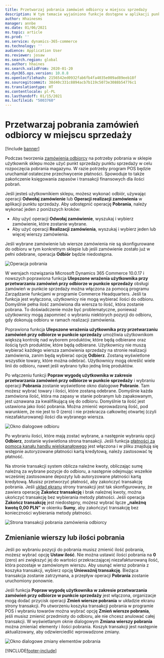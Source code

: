 ```yaml
---
title: Przetwarzaj pobrania zamówień odbiorcy w miejscu sprzedaży
description: W tym temacie wyjaśniono funkcje dostępne w aplikacji punkt sprzedaży (POS) do przetwarzania pobrania zamówień odbiorcy.
author: Hhainesms
manager: annbe
ms.date: 01/06/2021
ms.topic: article
ms.prod: ''
ms.service: dynamics-365-commerce
ms.technology: ''
audience: Application User
ms.reviewer: josaw
ms.search.region: global
ms.author: hhaines
ms.search.validFrom: 2020-01-20
ms.dyn365.ops.version: 10.0.8
ms.openlocfilehash: 2156542ed0932fab6fb4fa4035e009ad89eeb18f
ms.sourcegitcommit: 38d40c331c8894acb7b119c5073e3088b54776c1
ms.translationtype: HT
ms.contentlocale: pl-PL
ms.lasthandoff: 01/15/2021
ms.locfileid: "5003760"
---
```

# <a name="process-customer-order-pickups-in-pos"></a>Przetwarzaj pobrania zamówień odbiorcy w miejscu sprzedaży

[!include [banner](includes/banner.md)]

Podczas tworzenia [zamówienia odbiorcy](customer-orders-overview.md) na potrzeby pobrania w sklepie użytkownik sklepu może użyć punkt sprzedaży punktu sprzedaży w celu rozpoczęcia pobrania magazynu. W razie potrzeby program POS będzie uruchamiał ostateczne przechwycenie płatności. Spowoduje to także zakończenie księgowania zapasów i transakcji finansowych dla ilości pobrań.

Jeśli jesteś użytkownikiem sklepu, możesz wykonać odbiór, używając operacji **Odwołaj zamówienie** lub **Operacji realizacji zamówienia** w aplikacji punktu sprzedaży. Aby udostępnić operację **Pobrania**, należy wykonać jeden z poniższych kroków:

- Aby użyć operacji **Odwołaj zamówienie**, wyszukaj i wybierz zamówienie, które zostanie wybrane.
- Aby użyć operacji **Realizacji zamówienia**, wyszukaj i wybierz jeden lub więcej wierszy zamówienia.

Jeśli wybrane zamówienie lub wiersze zamówienia nie są skonfigurowane do odbioru w tym konkretnym sklepie lub jeśli zamówienie zostało już w pełni odebrane, operacja **Odbiór** będzie niedostępna.

![Operacja pobrania](media/pickupoperation.png)

W wersjach rozwiązania Microsoft Dynamics 365 Commerce 10.0.17 i nowszych poprawiona funkcja **Ulepszone wrażenia użytkownika przy przetwarzaniu zamówień przy odbiorze w punkcie sprzedaży** obsługi zamówień w punkcie sprzedaży można włączona za pomocą programu Zarządzanie funkcjami w programie Commerce Headquarters. Jeśli ta funkcja jest wyłączona, użytkownicy nie mogą wybierać ilości do odbioru. Domyślnie pełna ilość zamówiona dla wiersza to ilość, która zostanie pobrana. To doświadczenie może być problematyczne, ponieważ użytkownicy mogą zapomnieć o wybraniu niektórych pozycji do odbioru, gdy dokonują odbioru w ramach realizacji zamówienia.

Poprawiona funkcja **Ulepszone wrażenia użytkownika przy przetwarzaniu zamówień przy odbiorze w punkcie sprzedaży** umożliwia użytkownikom większą kontrolę nad wyborem produktów, które będą odbierane oraz ilością tych produktów, które będą odbierane. Użytkownicy nie muszą wybierać każdego wiersza zamówienia sprzedaży na stronie realizacji zamówienia, zanim będą wybierać opcję **Odbierz**. Zostaną wyświetlone wszystkie towary, które można odebrać. Użytkownicy mogą określić wiele linii do odbioru, nawet jeśli wybrano tylko jedną linię produktów.

Po włączeniu funkcji **Popraw wygodę użytkownika w zakresie przetwarzania zamówień przy odbiorze w punkcie sprzedaży** i wybraniu operacji **Pobrania** zostanie wyświetlone okno dialogowe **Pobranie**. Tam możesz wybrać towary i ilości, które zostaną odebrane. Domyślnie każda zamówiona ilość, która ma zapasy w stanie pobranym lub zapakowanym, jest uznawana za kwalifikującą się do odbioru. Domyślnie ta ilość jest ustawiona jako ilość pobrania. Można zmienić wprowadzoną ilość, pod warunkiem, że nie jest to 0 (zero) i nie przekracza całkowitej otwartej (czyli niezafakturowanej) ilości dla wybranego wiersza.

![Okno dialogowe odbioru](media/pickupselect.png)

Po wybraniu ilości, które mają zostać wybrane, a następnie wybraniu opcji **Odbierz**, zostanie wyświetlona strona transakcji. Jeśli funkcja [płatności za pomocą kanału handlu wielokanałowego](omni-channel-payments.md) jest włączona i w pliku znajdują się wstępnie autoryzowane płatności kartą kredytową, należy zastosować tę płatność.

Na stronie transakcji system oblicza należne kwoty, obliczając sumę należną za wybrane pozycje do odbioru, a następnie odejmując wszelkie wcześniej zastosowane depozyty lub autoryzowane płatności kartą kredytową. Musisz przetworzyć płatność, aby zakończyć transakcję pobrania. Jeśli [układ ekranu](pos-screen-layouts.md) strony transakcji jest tak skonfigurowany, że zawiera operację **Zakończ transakcję** i brak należnej kwoty, można ukończyć transakcję bez wybierania metody płatności. Jeśli operacja **Zakończ transakcję** jest niedostępny, możesz wybrać łącze **„należnq kwotq 0,00 PLN”** w okienku **Sumy**, aby zakończyć transakcję bez konieczności wybierania metody płatności.

![Strona transakcji pobrania zamówienia odbiorcy](media/pickupcart.png)

## <a name="changing-pickup-lines-or-quantities"></a>Zmienianie wierszy lub ilości pobrania

Jeśli po wybraniu pozycji do pobrania musisz zmienić ilość pobrania, możesz wybrać opcję **Ustaw ilość**. Nie można ustawić ilości pobrania na **0** (zero) ani zwiększyć jej do wartości przekraczającej niezafakturowaną ilość, która pozostaje w zamówionym wierszu. Aby usunąć wiersz pobrania z koszyka transakcji, wybierz opcję **Unieważnij transakcję**. Bieżąca transakcja zostanie zatrzymana, a przepływ operacji **Pobrania** zostanie uruchomiony ponownie.

Jeśli funkcja **Popraw wygodę użytkownika w zakresie przetwarzania zamówień przy odbiorze w punkcie sprzedaży** jest włączona, organizacje mogą dodać przycisk operacji **Zmień wiersze pobrania** w układzie ekranu strony transakcji. Po utworzeniu koszyka transakcji pobrania w programie POS i wybraniu towarów można wybrać opcję **Zmień wiersze pobrania**, jeśli musisz zmienić przedmioty do odbioru, ale nie chcesz anulować całej transakcji. W wyświetlanym oknie dialogowym **Zmiana wierszy pobrania** można zmieniać elementy i ilości pobrania. Koszyk transakcji jest następnie aktualizowany, aby odzwierciedlić wprowadzone zmiany.

![Okno dialogowe zmiany elementów pobrania](media/pickupchange.png)


[!INCLUDE[footer-include](../includes/footer-banner.md)]